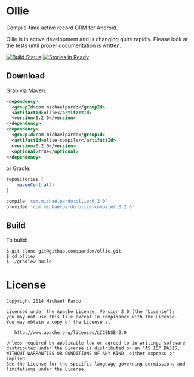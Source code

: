 Ollie
=====

Compile-time active record ORM for Android.

Ollie is in active development and is changing quite rapidly. Please look at the tests until proper documentation is written.

[![Build Status](https://travis-ci.org/pardom/ollie.svg?branch=master)](https://travis-ci.org/pardom/ollie)
[![Stories in Ready](https://badge.waffle.io/pardom/ollie.png)](http://waffle.io/pardom/ollie)  

Download
--------

Grab via Maven:
```xml
<dependency>
  <groupId>com.michaelpardo</groupId>
  <artifactId>ollie</artifactId>
  <version>0.2.0</version>
</dependency>
<dependency>
  <groupId>com.michaelpardo</groupId>
  <artifactId>ollie-compiler</artifactId>
  <version>0.2.0</version>
  <optional>true</optional>
</dependency>
```
or Gradle:
```groovy
repositories {
    mavenCentral()
}

compile 'com.michaelpardo:ollie:0.2.0'
provided 'com.michaelpardo:ollie-compiler:0.2.0'
```

Build
-----

To build:

```
$ git clone git@github.com:pardom/ollie.git
$ cd ollie/
$ ./gradlew build
```

License
=======

    Copyright 2014 Michael Pardo

    Licensed under the Apache License, Version 2.0 (the "License");
    you may not use this file except in compliance with the License.
    You may obtain a copy of the License at

       http://www.apache.org/licenses/LICENSE-2.0

    Unless required by applicable law or agreed to in writing, software
    distributed under the License is distributed on an "AS IS" BASIS,
    WITHOUT WARRANTIES OR CONDITIONS OF ANY KIND, either express or implied.
    See the License for the specific language governing permissions and
    limitations under the License.
